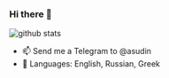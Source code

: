 ### Hi there 👋

![github stats](https://github-readme-stats.vercel.app/api?username=asudin)

- 📫 Send me a Telegram to @asudin
- :speech_balloon: Languages: English, Russian, Greek 
